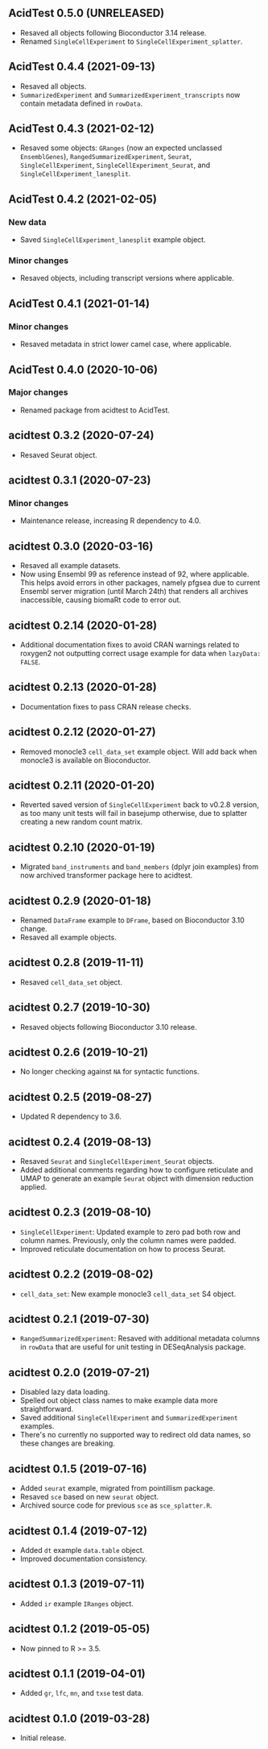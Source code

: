 ## AcidTest 0.5.0 (UNRELEASED)

- Resaved all objects following Bioconductor 3.14 release.
- Renamed `SingleCellExperiment` to `SingleCellExperiment_splatter`.

## AcidTest 0.4.4 (2021-09-13)

- Resaved all objects.
- `SummarizedExperiment` and `SummarizedExperiment_transcripts` now contain
  metadata defined in `rowData`.

## AcidTest 0.4.3 (2021-02-12)

- Resaved some objects: `GRanges` (now an expected unclassed `EnsemblGenes`),
  `RangedSummarizedExperiment`, `Seurat`, `SingleCellExperiment`,
  `SingleCellExperiment_Seurat`, and `SingleCellExperiment_lanesplit`.

## AcidTest 0.4.2 (2021-02-05)

### New data

- Saved `SingleCellExperiment_lanesplit` example object.

### Minor changes

- Resaved objects, including transcript versions where applicable.

## AcidTest 0.4.1 (2021-01-14)

### Minor changes

- Resaved metadata in strict lower camel case, where applicable.

## AcidTest 0.4.0 (2020-10-06)

### Major changes

- Renamed package from acidtest to AcidTest.

## acidtest 0.3.2 (2020-07-24)

- Resaved Seurat object.

## acidtest 0.3.1 (2020-07-23)

### Minor changes

- Maintenance release, increasing R dependency to 4.0.

## acidtest 0.3.0 (2020-03-16)

- Resaved all example datasets.
- Now using Ensembl 99 as reference instead of 92, where applicable. This helps
  avoid errors in other packages, namely pfgsea due to current Ensembl server
  migration (until March 24th) that renders all archives inaccessible, causing
  biomaRt code to error out.

## acidtest 0.2.14 (2020-01-28)

- Additional documentation fixes to avoid CRAN warnings related to roxygen2
  not outputting correct usage example for data when `lazyData: FALSE`.

## acidtest 0.2.13 (2020-01-28)

- Documentation fixes to pass CRAN release checks.

## acidtest 0.2.12 (2020-01-27)

- Removed monocle3 `cell_data_set` example object. Will add back when monocle3
  is available on Bioconductor.

## acidtest 0.2.11 (2020-01-20)

- Reverted saved version of `SingleCellExperiment` back to v0.2.8 version, as
  too many unit tests will fail in basejump otherwise, due to splatter creating
  a new random count matrix.

## acidtest 0.2.10 (2020-01-19)

- Migrated `band_instruments` and `band_members` (dplyr join examples) from
  now archived transformer package here to acidtest.

## acidtest 0.2.9 (2020-01-18)

- Renamed `DataFrame` example to `DFrame`, based on Bioconductor 3.10 change.
- Resaved all example objects.

## acidtest 0.2.8 (2019-11-11)

- Resaved `cell_data_set` object.

## acidtest 0.2.7 (2019-10-30)

- Resaved objects following Bioconductor 3.10 release.

## acidtest 0.2.6 (2019-10-21)

- No longer checking against `NA` for syntactic functions.

## acidtest 0.2.5 (2019-08-27)

- Updated R dependency to 3.6.

## acidtest 0.2.4 (2019-08-13)

- Resaved `Seurat` and `SingleCellExperiment_Seurat` objects.
- Added additional comments regarding how to configure reticulate and UMAP to
  generate an example `Seurat` object with dimension reduction applied.

## acidtest 0.2.3 (2019-08-10)

- `SingleCellExperiment`: Updated example to zero pad both row and column names.
  Previously, only the column names were padded.
- Improved reticulate documentation on how to process Seurat.

## acidtest 0.2.2 (2019-08-02)

- `cell_data_set`: New example monocle3 `cell_data_set` S4 object.

## acidtest 0.2.1 (2019-07-30)

- `RangedSummarizedExperiment`: Resaved with additional metadata columns in
  `rowData` that are useful for unit testing in DESeqAnalysis package.

## acidtest 0.2.0 (2019-07-21)

- Disabled lazy data loading.
- Spelled out object class names to make example data more straightforward.
- Saved additional `SingleCellExperiment` and `SummarizedExperiment` examples.
- There's no currently no supported way to redirect old data names, so these
  changes are breaking.

## acidtest 0.1.5 (2019-07-16)

- Added `seurat` example, migrated from pointillism package.
- Resaved `sce` based on new `seurat` object.
- Archived source code for previous `sce` as `sce_splatter.R`.

## acidtest 0.1.4 (2019-07-12)

- Added `dt` example `data.table` object.
- Improved documentation consistency.

## acidtest 0.1.3 (2019-07-11)

- Added `ir` example `IRanges` object.

## acidtest 0.1.2 (2019-05-05)

- Now pinned to R >= 3.5.

## acidtest 0.1.1 (2019-04-01)

- Added `gr`, `lfc`, `mn`, and `txse` test data.

## acidtest 0.1.0 (2019-03-28)

- Initial release.
